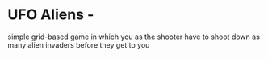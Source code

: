 # UFO Aliens -
simple grid-based game in which you as the shooter have to shoot down as many alien invaders before they get to you
